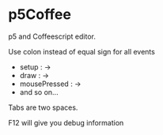 # p5Coffee

p5 and Coffeescript editor.

Use colon instead of equal sign for all events
* setup : ->
* draw : ->
* mousePressed : ->
* and so on...

Tabs are two spaces.

F12 will give you debug information